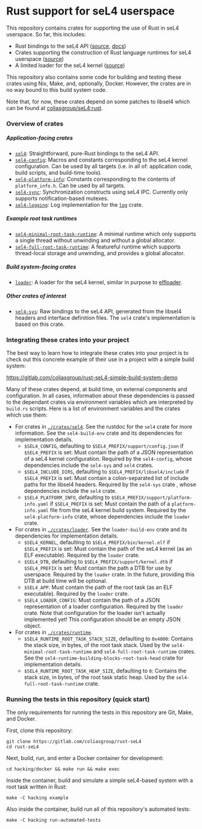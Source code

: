 # Rust support for seL4 userspace

This repository contains crates for supporting the use of Rust in seL4 userspace. So far, this includes:

- Rust bindings to the seL4 API ([source](./crates/sel4), [docs](https://coliasgroup.gitlab.io/rust-seL4-html/))
- Crates supporting the construction of Rust language runtimes for seL4 userspace ([source](./crates/runtime))
- A limited loader for the seL4 kernel ([source](./crates/loader))

This repository also contains some code for building and testing these crates using Nix, Make, and, optionally, Docker. However, the crates are in no way bound to this build system code.

Note that, for now, these crates depend on some patches to libsel4 which can be found at [coliasgroup/seL4:rust](https://gitlab.com/coliasgroup/seL4/-/tree/rust).

### Overview of crates

##### Application-facing crates

- [`sel4`](./crates/sel4): Straightforward, pure-Rust bindings to the seL4 API.
- [`sel4-config`](./crates/sel4/config): Macros and constants corresponding to the seL4 kernel configuration. Can be used by all targets (i.e. in all of: application code, build scripts, and build-time tools).
- [`sel4-platform-info`](./crates/sel4/platform-info): Constants corresponding to the contents of `platform_info.h`. Can be used by all targets.
- [`sel4-sync`](./crates/runtime/sel4-sync): Synchronization constructs using seL4 IPC. Currently only supports notification-based mutexes.
- [`sel4-logging`](./crates/runtime/sel4-logging): Log implementation for the [`log`](https://crates.io/crates/log) crate.

##### Example root task runtimes

- [`sel4-minimal-root-task-runtime`](./crates/runtime/sel4-minimal-root-task-runtime): A minimal runtime which only supports a single thread without unwinding and without a global allocator.
- [`sel4-full-root-task-runtime`](./crates/runtime/sel4-minimal-root-task-runtime): A featureful runtime which supports thread-local storage and unwinding, and provides a global allocator. 

##### Build system-facing crates

- [`loader`](./crates/loader): A loader for the seL4 kernel, similar in purpose to [elfloader](https://github.com/seL4/seL4_tools/tree/master/elfloader-tool).

##### Other crates of interest

- [`sel4-sys`](./crates/sel4/sys): Raw bindings to the seL4 API, generated from the libsel4 headers and interface definition files. The `sel4` crate's implementation is based on this crate.

### Integrating these crates into your project

The best way to learn how to integrate these crates into your project is to check out this concrete example of their use in a project with a simple build system:

https://gitlab.com/coliasgroup/rust-seL4-simple-build-system-demo

Many of these crates depend, at build time, on external components and configuration.
In all cases, information about these dependencies is passed to the dependant crates via environment variables which are interpreted by `build.rs` scripts.
Here is a list of environment variables and the crates which use them:

- For crates in [`./crates/sel4`](./crates/sel4).
  See the rustdoc for the `sel4` crate for more information.
  See the `sel4-build-env` crate and its dependencies for implementation details.
    - `$SEL4_CONFIG`, defaulting to `$SEL4_PREFIX/support/config.json` if `$SEL4_PREFIX` is set:
      Must contain the path of a JSON representation of a seL4 kernel configuration.
      Required by the `sel4-config`, whose dependencies include the `sel4-sys` and `sel4` crates.
    - `$SEL4_INCLUDE_DIRS`, defaulting to `$SEL4_PREFIX/libsel4/include` if `$SEL4_PREFIX` is set:
      Must contain a colon-separated list of include paths for the libsel4 headers.
      Required by the `sel4-sys` crate , whose dependencies include the `sel4` crate.
    - `$SEL4_PLATFORM_INFO`, defaulting to `$SEL4_PREFIX/support/platform-info.yaml` if `$SEL4_PREFIX` is set:
      Must contain the path of a `platform-info.yaml` file from the seL4 kernel build system.
      Required by the `sel4-platform-info` crate, whose dependencies include the `loader` crate.
- For crates in [`./crates/loader`](./crates/loader). See the `loader-build-env` crate and its dependencies for implementation details.
    - `$SEL4_KERNEL`, defaulting to `$SEL4_PREFIX/bin/kernel.elf` if `$SEL4_PREFIX` is set:
      Must contain the path of the seL4 kernel (as an ELF executable).
      Required by the `loader` crate.
    - `$SEL4_DTB`, defaulting to `$SEL4_PREFIX/support/kernel.dtb` if `$SEL4_PREFIX` is set:
      Must contain the path a DTB for use by userspace.
      Required by the `loader` crate.
      In the future, providing this DTB at build time will be optional.
    - `$SEL4_APP`:
      Must contain the path of the root task (as an ELF executable).
      Required by the `loader` crate.
    - `$SEL4_LOADER_CONFIG`:
      Must contain the path of a JSON representation of a loader configuration.
      Required by the `loader` crate.
      Note that configuration for the loader isn't actually implemented yet!
      This configuration should be an empty JSON object.
- For crates in [`./crates/runtime`](./crates/runtime).
    - `$SEL4_RUNTIME_ROOT_TASK_STACK_SIZE`, defaulting to `0x4000`:
      Contains the stack size, in bytes, of the root task stack.
      Used by the `sel4-minimal-root-task-runtime` and `sel4-full-root-task-runtime` crates.
      See the `sel4-runtime-building-blocks-root-task-head` crate for implementation details.
    - `$SEL4_RUNTIME_ROOT_TASK_HEAP_SIZE`, defaulting to `0`:
      Contains the stack size, in bytes, of the root task static heap.
      Used by the `sel4-full-root-task-runtime` crate.

### Running the tests in this repository (quick start)

The only requirements for running the tests in this repository are Git, Make, and Docker.

First, clone this repository:

```
git clone https://gitlab.com/coliasgroup/rust-seL4
cd rust-seL4
```

Next, build, run, and enter a Docker container for development:

```
cd hacking/docker && make run && make exec
```

Inside the container, build and simulate a simple seL4-based system with a root task written in Rust:

```
make -C hacking example
```

Also inside the container, build run all of this repository's automated tests:

```
make -C hacking run-automated-tests
```
